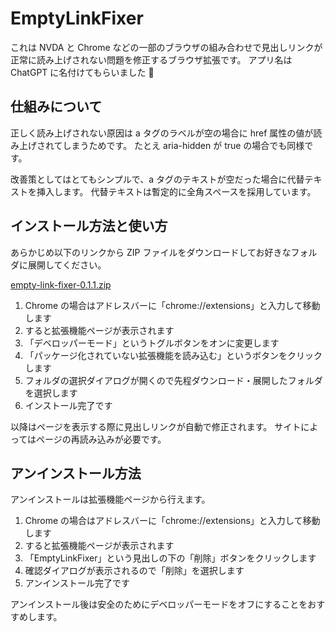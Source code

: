 # EmptyLinkFixer

これは NVDA と Chrome などの一部のブラウザの組み合わせで見出しリンクが正常に読み上げされない問題を修正するブラウザ拡張です。
アプリ名は ChatGPT に名付けてもらいました 🎉

## 仕組みについて

正しく読み上げされない原因は a タグのラベルが空の場合に href 属性の値が読み上げされてしまうためです。
たとえ aria-hidden が true の場合でも同様です。

改善策としてはとてもシンプルで、a タグのテキストが空だった場合に代替テキストを挿入します。
代替テキストは暫定的に全角スペースを採用しています。

## インストール方法と使い方

あらかじめ以下のリンクから ZIP ファイルをダウンロードしてお好きなフォルダに展開してください。

[empty-link-fixer-0.1.1.zip](https://github.com/7oh2020/empty-link-fixer/releases/download/v0.1.0/empty-link-fixer-0.1.1.zip)

1. Chrome の場合はアドレスバーに「chrome://extensions」と入力して移動します
2. すると拡張機能ページが表示されます
3. 「デベロッパーモード」というトグルボタンをオンに変更します
4. 「パッケージ化されていない拡張機能を読み込む」というボタンをクリックします
5. フォルダの選択ダイアログが開くので先程ダウンロード・展開したフォルダを選択します
6. インストール完了です

以降はページを表示する際に見出しリンクが自動で修正されます。
サイトによってはページの再読み込みが必要です。

## アンインストール方法

アンインストールは拡張機能ページから行えます。

1. Chrome の場合はアドレスバーに「chrome://extensions」と入力して移動します
2. すると拡張機能ページが表示されます
3. 「EmptyLinkFixer」という見出しの下の「削除」ボタンをクリックします
4. 確認ダイアログが表示されるので「削除」を選択します
5. アンインストール完了です

アンインストール後は安全のためにデベロッパーモードをオフにすることをおすすめします。
